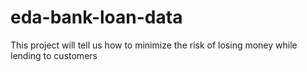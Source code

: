 # eda-bank-loan-data
This project will tell us how to minimize the risk of losing money while lending to customers
